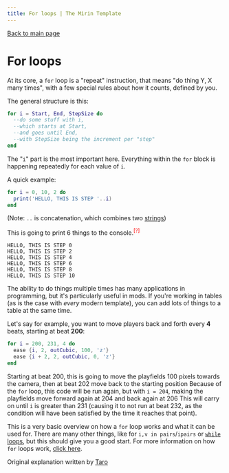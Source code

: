 ```yaml
---
title: For loops | The Mirin Template
---
```

[Back to main page](..)
# For loops
At its core, a `for` loop is a "repeat" instruction, that means "do thing Y, X many times", with a few special rules about how it counts, defined by you.

The general structure is this:
```lua
for i = Start, End, StepSize do
  --do some stuff with i,
  --which starts at Start,
  --and goes until End,
  --with StepSize being the increment per "step"
end
```
The "`i`" part is the most important here. Everything within the `for` block is happening repeatedly for each value of `i`.

A quick example:
```lua
for i = 0, 10, 2 do
  print('HELLO, THIS IS STEP '..i)
end
```
(Note: `..` is concatenation, which combines two [strings](https://en.wikipedia.org/wiki/String_(computer_science)))

This is going to print 6 things to the console.<span style="color:red;" title="(since the start and end values are inclusive)"><sup>[?]</sup></span>
```
HELLO, THIS IS STEP 0
HELLO, THIS IS STEP 2
HELLO, THIS IS STEP 4
HELLO, THIS IS STEP 6
HELLO, THIS IS STEP 8
HELLO, THIS IS STEP 10
```
The ability to do things multiple times has many applications in programming, but it's particularly useful in mods. If you're working in tables (as is the case with *every* modern template), you can add lots of things to a table at the same time.

Let's say for example, you want to move players back and forth every **4** beats, starting at beat **200**:
```lua
for i = 200, 231, 4 do
  ease {i, 2, outCubic, 100, 'z'}
  ease {i + 2, 2, outCubic, 0, 'z'}
end
```
Starting at beat 200, this is going to move the playfields 100 pixels towards the camera, then at beat 202 move back to the starting position
Because of the `for` loop, this code will be run again, but with `i = 204`, making the playfields move forward again at 204 and back again at 206
This will carry on until `i` is greater than 231 (causing it to not run at beat 232, as the condition will have been satisfied by the time it reaches that point).

This is a very basic overview on how a `for` loop works and what it can be used for. There are many other things, like for `i,v in pairs`/`ipairs` or [`while` loops](https://en.wikipedia.org/wiki/While_loop), but this should give you a good start.
For more information on how `for` loops work, [click here](https://en.wikipedia.org/wiki/For_loop).

Original explanation written by [Taro](https://twitter.com/TaroNuke)
